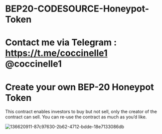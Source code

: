 # BEP20-CODESOURCE-Honeypot-Token
# Contact me via Telegram : https://t.me/coccinelle1 @coccinelle1 
# Create your own BEP-20 Honeypot Token

This contract enables investors to buy but not sell, only the creator of the contract can sell. You can re-use the contract as much as you’d like.

![136620911-87c97630-2b62-4712-bdde-18e7133086db](https://user-images.githubusercontent.com/103489084/163555049-3c580cc3-75c6-4f4c-8c39-f5d9400a9ffc.PNG)
